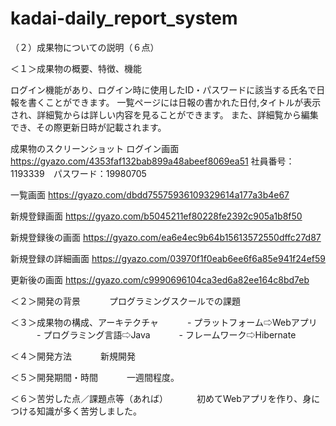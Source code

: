 # kadai-daily_report_system

（２）成果物についての説明（６点）

＜１＞成果物の概要、特徴、機能

ログイン機能があり、ログイン時に使用したID・パスワードに該当する氏名で日報を書くことができます。
一覧ページには日報の書かれた日付,タイトルが表示され、詳細覧からは詳しい内容を見ることができます。
また、詳細覧から編集でき、その際更新日時が記載されます。

成果物のスクリーンショット
ログイン画面
https://gyazo.com/4353faf132bab899a48abeef8069ea51
社員番号：1193339　パスワード：19980705

一覧画面
https://gyazo.com/dbdd75575936109329614a177a3b4e67

新規登録画面
https://gyazo.com/b5045211ef80228fe2392c905a1b8f50

新規登録後の画面
https://gyazo.com/ea6e4ec9b64b15613572550dffc27d87

新規登録の詳細画面
https://gyazo.com/03970f1f0eab6ee6f6a85e941f24ef59

更新後の画面
https://gyazo.com/c9990696104ca3ed6a82ee164c8bd7eb

＜２＞開発の背景
　　　プログラミングスクールでの課題
   
＜３＞成果物の構成、アーキテクチャ
　　　- プラットフォーム⇨Webアプリ
　　　- プログラミング言語⇨Java
　　　- フレームワーク⇨Hibernate

＜４＞開発方法
　　　新規開発
   
＜５＞開発期間・時間
　　　一週間程度。
   
＜６＞苦労した点／課題点等（あれば）
　　　初めてWebアプリを作り、身につける知識が多く苦労しました。

